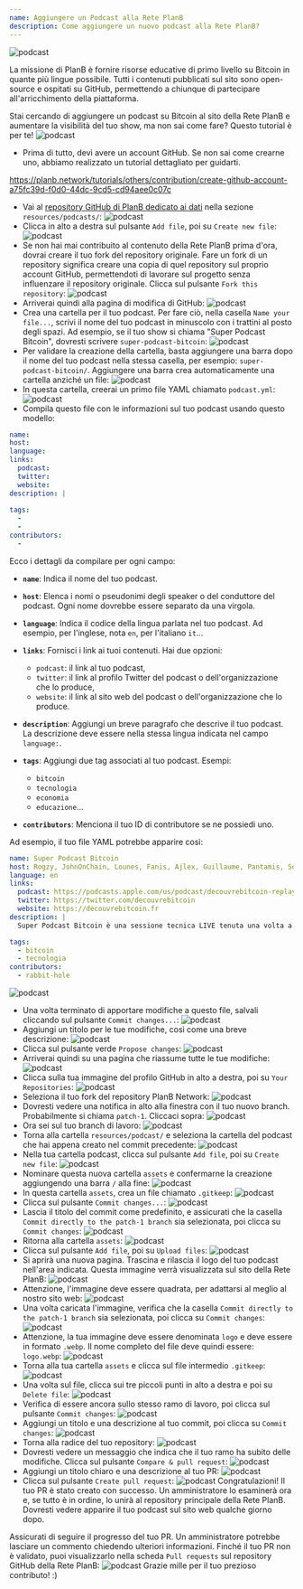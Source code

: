 ```yaml
---
name: Aggiungere un Podcast alla Rete PlanB
description: Come aggiungere un nuovo podcast alla Rete PlanB?
---
```

![podcast](assets/cover.webp)

La missione di PlanB è fornire risorse educative di primo livello su Bitcoin in quante più lingue possibile. Tutti i contenuti pubblicati sul sito sono open-source e ospitati su GitHub, permettendo a chiunque di partecipare all'arricchimento della piattaforma.

Stai cercando di aggiungere un podcast su Bitcoin al sito della Rete PlanB e aumentare la visibilità del tuo show, ma non sai come fare? Questo tutorial è per te!
![podcast](assets/01.webp)
- Prima di tutto, devi avere un account GitHub. Se non sai come crearne uno, abbiamo realizzato un tutorial dettagliato per guidarti.

https://planb.network/tutorials/others/contribution/create-github-account-a75fc39d-f0d0-44dc-9cd5-cd94aee0c07c


- Vai al [repository GitHub di PlanB dedicato ai dati](https://github.com/PlanB-Network/bitcoin-educational-content/tree/dev/resources/podcasts) nella sezione `resources/podcasts/`:
![podcast](assets/02.webp)
- Clicca in alto a destra sul pulsante `Add file`, poi su `Create new file`:
![podcast](assets/03.webp)
- Se non hai mai contribuito al contenuto della Rete PlanB prima d'ora, dovrai creare il tuo fork del repository originale. Fare un fork di un repository significa creare una copia di quel repository sul proprio account GitHub, permettendoti di lavorare sul progetto senza influenzare il repository originale. Clicca sul pulsante `Fork this repository`:
![podcast](assets/04.webp)
- Arriverai quindi alla pagina di modifica di GitHub:
![podcast](assets/05.webp)
- Crea una cartella per il tuo podcast. Per fare ciò, nella casella `Name your file...`, scrivi il nome del tuo podcast in minuscolo con i trattini al posto degli spazi. Ad esempio, se il tuo show si chiama "Super Podcast Bitcoin", dovresti scrivere `super-podcast-bitcoin`:
![podcast](assets/06.webp)
- Per validare la creazione della cartella, basta aggiungere una barra dopo il nome del tuo podcast nella stessa casella, per esempio: `super-podcast-bitcoin/`. Aggiungere una barra crea automaticamente una cartella anziché un file:
![podcast](assets/07.webp)
- In questa cartella, creerai un primo file YAML chiamato `podcast.yml`:
![podcast](assets/08.webp)
- Compila questo file con le informazioni sul tuo podcast usando questo modello:

```yaml
name: 
host: 
language: 
links:
  podcast: 
  twitter: 
  website: 
description: |
  
tags:
  - 
  - 
contributors:
  - 
```

Ecco i dettagli da compilare per ogni campo:

- **`name`**: Indica il nome del tuo podcast.
- **`host`**: Elenca i nomi o pseudonimi degli speaker o del conduttore del podcast. Ogni nome dovrebbe essere separato da una virgola.
- **`language`**: Indica il codice della lingua parlata nel tuo podcast. Ad esempio, per l'inglese, nota `en`, per l'italiano `it`...

- **`links`**: Fornisci i link ai tuoi contenuti. Hai due opzioni:
	- `podcast`: il link al tuo podcast,
	- `twitter`: il link al profilo Twitter del podcast o dell'organizzazione che lo produce,
	- `website`: il link al sito web del podcast o dell'organizzazione che lo produce.
- **`description`**: Aggiungi un breve paragrafo che descrive il tuo podcast. La descrizione deve essere nella stessa lingua indicata nel campo `language:`.
- **`tags`**: Aggiungi due tag associati al tuo podcast. Esempi:
    - `bitcoin`
    - `tecnologia`
    - `economia`
    - `educazione`...

- **`contributors`**: Menciona il tuo ID di contributore se ne possiedi uno.

Ad esempio, il tuo file YAML potrebbe apparire così:

```yaml
name: Super Podcast Bitcoin
host: Rogzy, JohnOnChain, Lounes, Fanis, Ajlex, Guillaume, Pantamis, Sosthene, Loic
language: en
links:
  podcast: https://podcasts.apple.com/us/podcast/decouvrebitcoin-replay/id1693844092
  twitter: https://twitter.com/decouvrebitcoin
  website: https://decouvrebitcoin.fr
description: |
  Super Podcast Bitcoin è una sessione tecnica LIVE tenuta una volta a settimana su Twitter per approfondire il protocollo Bitcoin, le soluzioni di secondo livello e tutto ciò che stupisce. I nostri ospiti Lounes, Pantamis, Loïc e Sosthene risponderanno alle vostre domande e offriranno lo spettacolo più tecnico su Bitcoin al mondo.

tags:
  - bitcoin
  - tecnologia
contributors:
  - rabbit-hole
```

![podcast](assets/09.webp)

- Una volta terminato di apportare modifiche a questo file, salvali cliccando sul pulsante `Commit changes...`:
![podcast](assets/10.webp)
- Aggiungi un titolo per le tue modifiche, così come una breve descrizione:
![podcast](assets/11.webp)
- Clicca sul pulsante verde `Propose changes`:
![podcast](assets/12.webp)
- Arriverai quindi su una pagina che riassume tutte le tue modifiche:
![podcast](assets/13.webp)
- Clicca sulla tua immagine del profilo GitHub in alto a destra, poi su `Your Repositories`:
![podcast](assets/14.webp)
- Seleziona il tuo fork del repository PlanB Network:
![podcast](assets/15.webp)
- Dovresti vedere una notifica in alto alla finestra con il tuo nuovo branch. Probabilmente si chiama `patch-1`. Cliccaci sopra:
![podcast](assets/16.webp)
- Ora sei sul tuo branch di lavoro:
![podcast](assets/17.webp)
- Torna alla cartella `resources/podcast/` e seleziona la cartella del podcast che hai appena creato nel commit precedente: ![podcast](assets/18.webp)
- Nella tua cartella podcast, clicca sul pulsante `Add file`, poi su `Create new file`:
![podcast](assets/19.webp)
- Nominare questa nuova cartella `assets` e confermarne la creazione aggiungendo una barra `/` alla fine:
![podcast](assets/20.webp)
- In questa cartella `assets`, crea un file chiamato `.gitkeep`:
![podcast](assets/21.webp)
- Clicca sul pulsante `Commit changes...`:
![podcast](assets/22.webp)
- Lascia il titolo del commit come predefinito, e assicurati che la casella `Commit directly to the patch-1 branch` sia selezionata, poi clicca su `Commit changes`:
![podcast](assets/23.webp)
- Ritorna alla cartella `assets`:
![podcast](assets/24.webp)
- Clicca sul pulsante `Add file`, poi su `Upload files`:
![podcast](assets/25.webp)
- Si aprirà una nuova pagina. Trascina e rilascia il logo del tuo podcast nell'area indicata. Questa immagine verrà visualizzata sul sito della Rete PlanB: ![podcast](assets/26.webp)
- Attenzione, l'immagine deve essere quadrata, per adattarsi al meglio al nostro sito web: ![podcast](assets/27.webp)
- Una volta caricata l'immagine, verifica che la casella `Commit directly to the patch-1 branch` sia selezionata, poi clicca su `Commit changes`: ![podcast](assets/28.webp)
- Attenzione, la tua immagine deve essere denominata `logo` e deve essere in formato `.webp`. Il nome completo del file deve quindi essere: `logo.webp`: ![podcast](assets/29.webp)
- Torna alla tua cartella `assets` e clicca sul file intermedio `.gitkeep`: ![podcast](assets/30.webp)
- Una volta sul file, clicca sui tre piccoli punti in alto a destra e poi su `Delete file`: ![podcast](assets/31.webp)
- Verifica di essere ancora sullo stesso ramo di lavoro, poi clicca sul pulsante `Commit changes`: ![podcast](assets/32.webp)
- Aggiungi un titolo e una descrizione al tuo commit, poi clicca su `Commit changes`: ![podcast](assets/33.webp)
- Torna alla radice del tuo repository: ![podcast](assets/34.webp)
- Dovresti vedere un messaggio che indica che il tuo ramo ha subito delle modifiche. Clicca sul pulsante `Compare & pull request`: ![podcast](assets/35.webp)
- Aggiungi un titolo chiaro e una descrizione al tuo PR: ![podcast](assets/36.webp)
- Clicca sul pulsante `Create pull request`: ![podcast](assets/37.webp)
Congratulazioni! Il tuo PR è stato creato con successo. Un amministratore lo esaminerà ora e, se tutto è in ordine, lo unirà al repository principale della Rete PlanB. Dovresti vedere apparire il tuo podcast sul sito web qualche giorno dopo.

Assicurati di seguire il progresso del tuo PR. Un amministratore potrebbe lasciare un commento chiedendo ulteriori informazioni. Finché il tuo PR non è validato, puoi visualizzarlo nella scheda `Pull requests` sul repository GitHub della Rete PlanB: ![podcast](assets/38.webp)
Grazie mille per il tuo prezioso contributo! :)
